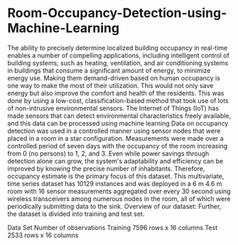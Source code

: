# Room-Occupancy-Detection-using-Machine-Learning
The ability to precisely determine localized building occupancy in real-time enables a 
number of compelling applications, including intelligent control of building systems, such as 
heating, ventilation, and air conditioning systems in buildings that consume a significant amount 
of energy, to minimize energy use. Making them demand-driven based on human occupancy is 
one way to make the most of their utilization. This would not only save energy but also improve 
the comfort and health of the residents. This was done by using a low-cost, classification-based 
method that took use of lots of non-intrusive environmental sensors. The Internet of Things (IoT) 
has made sensors that can detect environmental characteristics freely available, and this data 
can be processed using machine learning
Data on occupancy detection was used in a controlled manner using sensor nodes 
that were placed in a room in a star configuration. Measurements were made over a controlled 
period of seven days with the occupancy of the room increasing from 0 (no persons) to 1, 2, and 
3. Even while power savings through detection alone can grow, the system's adaptability and 
efficiency can be improved by knowing the precise number of inhabitants. Therefore, occupancy 
estimate is the primary focus of this dataset.
 This multivariate, time series dataset has 10129 instances and was deployed in a 6 
m 4.6 m room with 16 sensor measurements aggregated over every 30 second using wireless 
transceivers among numerous nodes in the room, all of which were periodically submitting data 
to the sink.
Overview of our dataset: Further, the dataset is divided into training and test set.
 
Data Set Number of observations
Training 7596 rows x 16 columns
Test 2533 rows x 16 columns

